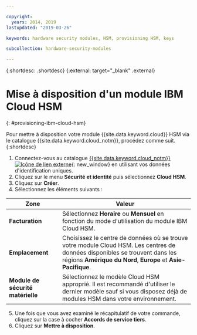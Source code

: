 ```yaml
---

copyright:
  years: 2014, 2019
lastupdated: "2019-03-26"

keywords: hardware security modules, HSM, provisioning HSM, keys

subcollection: hardware-security-modules

---
```


{:shortdesc: .shortdesc}
{:external: target="_blank" .external}

# Mise à disposition d'un module IBM Cloud HSM
{: #provisioning-ibm-cloud-hsm}

Pour mettre à disposition votre module {{site.data.keyword.cloud}} HSM via le catalogue {{site.data.keyword.cloud_notm}}, procédez comme suit.
{:shortdesc}

1. Connectez-vous au catalogue [{{site.data.keyword.cloud_notm}} ![Icône de lien externe](../icons/launch-glyph.svg "Icône de lien externe")](https://cloud.ibm.com/catalog){: new_window} en utilisant vos données d'identification uniques.
2. Cliquez sur le menu **Sécurité et identité** puis sélectionnez **Cloud HSM**.
3. Cliquez sur **Créer**.
4. Sélectionnez les éléments suivants :

| Zone | Valeur |
| --- | --- |
| **Facturation** | Sélectionnez **Horaire** ou **Mensuel** en fonction du mode d'utilisation du module IBM Cloud HSM. |
| **Emplacement** | Choisissez le centre de données où se trouve votre module Cloud HSM. Les centres de données disponibles se trouvent dans les régions **Amérique du Nord**, **Europe** et **Asie-Pacifique**. |
| **Module de sécurité matérielle** | Sélectionnez le modèle Cloud HSM approprié. Il est recommandé d'utiliser le dernier modèle sauf si vous disposez déjà de modules HSM dans votre environnement. |

5. Une fois que vous avez examiné le récapitulatif de votre commande, cliquez sur la case à cocher **Accords de service tiers**.
6. Cliquez sur **Mettre à disposition**.
